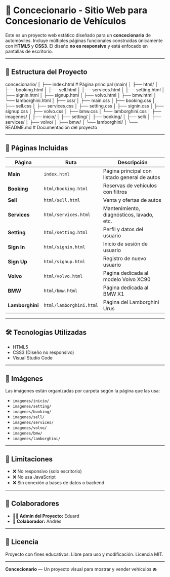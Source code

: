 # 🚗 Concecionario - Sitio Web para Concesionario de Vehículos

Este es un proyecto web estático diseñado para un **concecionario** de automóviles. Incluye múltiples páginas funcionales construidas únicamente con **HTML5** y **CSS3**. El diseño **no es responsivo** y está enfocado en pantallas de escritorio.

---

## 📁 Estructura del Proyecto

concecionario/
│
├── index.html # Página principal (main)
│
├── html/
│ ├── booking.html
│ ├── sell.html
│ ├── services.html
│ ├── setting.html
│ ├── signin.html
│ ├── signup.html
│ ├── volvo.html
│ ├── bmw.html
│ └── lamborghini.html
│
├── css/
│ ├── main.css
│ ├── booking.css
│ ├── sell.css
│ ├── services.css
│ ├── setting.css
│ ├── signin.css
│ ├── signup.css
│ ├── volvo.css
│ ├── bmw.css
│ └── lamborghini.css
│
├── imagenes/
│ ├── inicio/
│ ├── setting/
│ ├── booking/
│ ├── sell/
│ ├── services/
│ ├── volvo/
│ ├── bmw/
│ └── lamborghini/
│
└── README.md # Documentación del proyecto





---

## 🧩 Páginas Incluidas

| Página             | Ruta                        | Descripción                                            |
|--------------------|-----------------------------|--------------------------------------------------------|
| **Main**           | `index.html`                | Página principal con listado general de autos         |
| **Booking**        | `html/booking.html`         | Reservas de vehículos con filtros                      |
| **Sell**           | `html/sell.html`            | Venta y ofertas de autos                               |
| **Services**       | `html/services.html`        | Mantenimiento, diagnósticos, lavado, etc.              |
| **Setting**        | `html/setting.html`         | Perfil y datos del usuario                             |
| **Sign In**        | `html/signin.html`          | Inicio de sesión de usuario                            |
| **Sign Up**        | `html/signup.html`          | Registro de nuevo usuario                              |
| **Volvo**          | `html/volvo.html`           | Página dedicada al modelo Volvo XC90                   |
| **BMW**            | `html/bmw.html`             | Página dedicada al BMW X1                              |
| **Lamborghini**    | `html/lamborghini.html`     | Página del Lamborghini Urus                            |

---

## 🛠️ Tecnologías Utilizadas

- HTML5
- CSS3 (Diseño no responsivo)
- Visual Studio Code

---

## 📸 Imágenes

Las imágenes están organizadas por carpeta según la página que las usa:

- `imagenes/inicio/`
- `imagenes/setting/`
- `imagenes/booking/`
- `imagenes/sell/`
- `imagenes/services/`
- `imagenes/volvo/`
- `imagenes/bmw/`
- `imagenes/lamborghini/`

---

## 🚫 Limitaciones

- ❌ No responsivo (solo escritorio)
- ❌ No usa JavaScript
- ❌ Sin conexión a bases de datos o backend

---

## 👥 Colaboradores

- **👨‍💻 Admin del Proyecto:** Eduard  
- **🤝 Colaborador:** Andrés

---

## 📄 Licencia

Proyecto con fines educativos. Libre para uso y modificación. Licencia MIT.

---

**Concecionario** — Un proyecto visual para mostrar y vender vehículos 🚘

